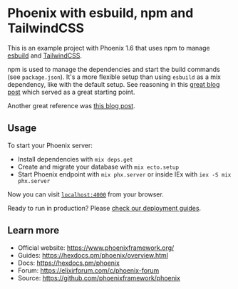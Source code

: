 # Phoenix with esbuild, npm and TailwindCSS

This is an example project with Phoenix 1.6 that uses npm to manage [esbuild](https://esbuild.github.io/) and [TailwindCSS](https://tailwindcss.com/).

npm is used to manage the dependencies and start the build commands (see `package.json`).
It's a more flexible setup than using `esbuild` as a mix dependency, like with the default setup.
See reasoning in this [great blog post](https://cloudless.studio/wrapping-your-head-around-assets-in-phoenix-1-6) which served as a great starting point.

Another great reference was [this blog post](https://pragmaticstudio.com/tutorials/adding-tailwind-css-to-phoenix).

## Usage

To start your Phoenix server:

  * Install dependencies with `mix deps.get`
  * Create and migrate your database with `mix ecto.setup`
  * Start Phoenix endpoint with `mix phx.server` or inside IEx with `iex -S mix phx.server`

Now you can visit [`localhost:4000`](http://localhost:4000) from your browser.

Ready to run in production? Please [check our deployment guides](https://hexdocs.pm/phoenix/deployment.html).

## Learn more

  * Official website: https://www.phoenixframework.org/
  * Guides: https://hexdocs.pm/phoenix/overview.html
  * Docs: https://hexdocs.pm/phoenix
  * Forum: https://elixirforum.com/c/phoenix-forum
  * Source: https://github.com/phoenixframework/phoenix
